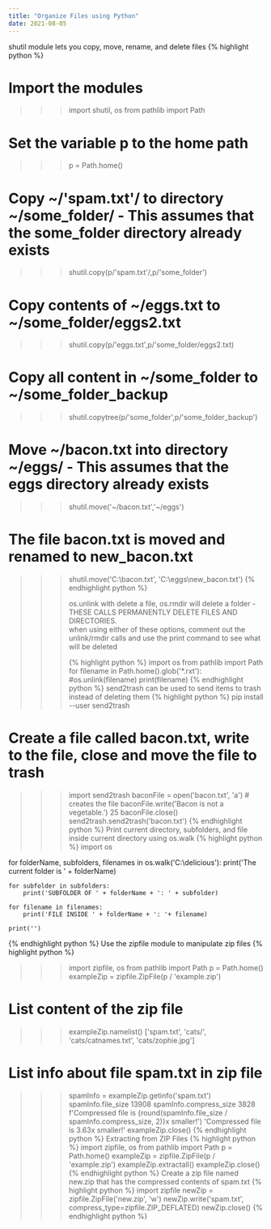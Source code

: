 ```yaml
---
title: "Organize Files using Python"
date: 2021-08-05
---
```


shutil module lets you copy, move, rename, and delete files
{% highlight python %}
# Import the modules
>>> import shutil, os
>>> from pathlib import Path
# Set the variable p to the home path
>>> p = Path.home()
# Copy ~/'spam.txt'/ to directory ~/some_folder/ - This assumes that the some_folder directory already exists
>>> shutil.copy(p/'spam.txt'/,p/'some_folder')
# Copy contents of ~/eggs.txt to ~/some_folder/eggs2.txt
>>> shutil.copy(p/'eggs.txt',p/'some_folder/eggs2.txt)
# Copy all content in ~/some_folder to ~/some_folder_backup
>>> shutil.copytree(p/'some_folder',p/'some_folder_backup')
# Move ~/bacon.txt into directory ~/eggs/ - This assumes that the eggs directory already exists
>>> shutil.move('~/bacon.txt','~/eggs')
# The file bacon.txt is moved and renamed to new_bacon.txt
>>> shutil.move('C:\\bacon.txt', 'C:\\eggs\\new_bacon.txt')
{% endhighlight python %}
<br><p>os.unlink with delete a file, os.rmdir will delete a folder - THESE CALLS PERMANENTLY DELETE FILES AND DIRECTORIES.<br>
when using either of these options, comment out the unlink/rmdir calls and use the print command to see what will be deleted</p>
{% highlight python %}
>>> import os
>>> from pathlib import Path
>>> for filename in Path.home().glob('*.rxt'):
>>>     #os.unlink(filename)
>>>     print(filename)
{% endhighlight python %}
send2trash can be used to send items to trash instead of deleting them
{% highlight python %}
pip install --user send2trash
# Create a file called bacon.txt, write to the file, close and move the file to trash
>>> import send2trash
>>> baconFile = open('bacon.txt', 'a')   # creates the file
>>> baconFile.write('Bacon is not a vegetable.')
25
>>> baconFile.close()
>>> send2trash.send2trash('bacon.txt')
{% endhighlight python %}
Print current directory, subfolders, and file inside current directory using os.walk
{% highlight python %}
import os

for folderName, subfolders, filenames in os.walk('C:\\delicious'):
    print('The current folder is ' + folderName)

    for subfolder in subfolders:
        print('SUBFOLDER OF ' + folderName + ': ' + subfolder)

    for filename in filenames:
        print('FILE INSIDE ' + folderName + ': '+ filename)

    print('')
{% endhighlight python %} 
Use the zipfile module to manipulate zip files
{% highlight python %}
>>> import zipfile, os
>>> from pathlib import Path
>>> p = Path.home()
>>> exampleZip = zipfile.ZipFile(p / 'example.zip')
# List content of the zip file
>>> exampleZip.namelist()
['spam.txt', 'cats/', 'cats/catnames.txt', 'cats/zophie.jpg']
# List info about file spam.txt in zip file
>>> spamInfo = exampleZip.getinfo('spam.txt')
>>> spamInfo.file_size
13908
>>> spamInfo.compress_size
3828
>>> f'Compressed file is {round(spamInfo.file_size / spamInfo.compress_size, 2)}x smaller!')
'Compressed file is 3.63x smaller!'
>>> exampleZip.close()
{% endhighlight python %}
Extracting from ZIP Files
{% highlight python %}
>>> import zipfile, os
>>> from pathlib import Path
>>> p = Path.home()
>>> exampleZip = zipfile.ZipFile(p / 'example.zip')
>>> exampleZip.extractall()
>>> exampleZip.close()
{% endhighlight python %}
Create a zip file named new.zip that has the compressed contents of spam.txt
{% highlight python %}
>>> import zipfile
>>> newZip = zipfile.ZipFile('new.zip', 'w')
>>> newZip.write('spam.txt', compress_type=zipfile.ZIP_DEFLATED)
>>> newZip.close()
{% endhighlight python %} 
